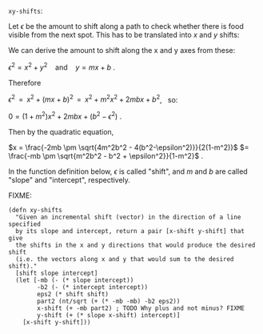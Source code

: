 `xy-shifts`:

Let $\epsilon$ be the amount to shift along a path to 
check whether there is food visible from the next spot.  This has to
be translated into $x$ and $y$ shifts:

We can derive the amount to shift along the x and y axes from these:

$\epsilon^2 = x^2 + y^2$
&nbsp;&nbsp; and &nbsp;&nbsp; 
$y = mx + b$ .

Therefore

$\epsilon^2 \;\;=\;\;  x^2 + (mx + b)^2 \;\;=\;\; x^2 + m^2x^2 +2mbx + b^2$,
&nbsp; so:

$0 = (1+m^2)x^2 + 2mbx + (b^2 - \epsilon^2)$ .

Then by the quadratic equation,

$x = \frac{-2mb \pm \sqrt{4m^2b^2 - 4(b^2-\epsilon^2)}}{2(1-m^2)}$ 
$= \frac{-mb \pm \sqrt{m^2b^2 - b^2 + \epsilon^2}}{1-m^2}$ .

In the function definition below, $\epsilon$ is called "shift", and 
$m$ and $b$ are called "slope" and "intercept", respectively.

FIXME:
```
(defn xy-shifts
  "Given an incremental shift (vector) in the direction of a line specified 
  by its slope and intercept, return a pair [x-shift y-shift] that give
  the shifts in the x and y directions that would produce the desired shift
  (i.e. the vectors along x and y that would sum to the desired shift)."
  [shift slope intercept]
  (let [-mb (- (* slope intercept))
        -b2 (- (* intercept intercept))
        eps2 (* shift shift)
        part2 (nt/sqrt (+ (* -mb -mb) -b2 eps2))
        x-shift (+ -mb part2) ; TODO Why plus and not minus? FIXME
        y-shift (+ (* slope x-shift) intercept)]
    [x-shift y-shift]))
```
